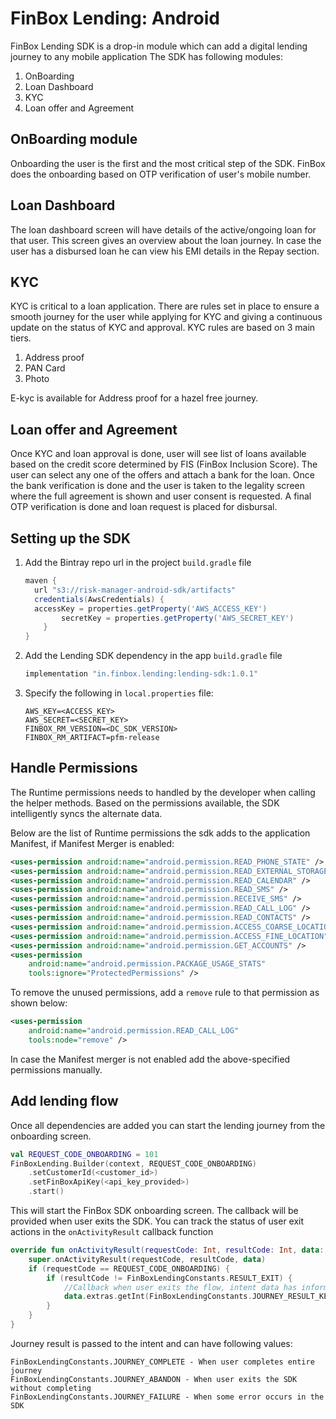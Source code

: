 # FinBox Lending: Android

FinBox Lending SDK is a drop-in module which can add a digital lending journey to any mobile application
The SDK has following modules:

1. OnBoarding
2. Loan Dashboard
3. KYC
4. Loan offer and Agreement

## OnBoarding module

Onboarding the user is the first and the most critical step of the SDK. FinBox does the onboarding based on OTP verification of user's mobile number.

## Loan Dashboard

The loan dashboard screen will have details of the active/ongoing loan for that user. This screen gives an overview about the loan journey.
In case the user has a disbursed loan he can view his EMI details in the Repay section.

## KYC

KYC is critical to a loan application. There are rules set in place to ensure a smooth journey for the user while applying for KYC and giving a continuous update on the status of KYC and approval.
KYC rules are based on 3 main tiers.

1. Address proof
2. PAN Card
3. Photo

E-kyc is available for Address proof for a hazel free journey.

## Loan offer and Agreement

Once KYC and loan approval is done, user will see list of loans available based on the credit score determined by FIS (FinBox Inclusion Score).
The user can select any one of the offers and attach a bank for the loan. Once the bank verification is done and the user is taken to the legality screen where the full agreement is shown and user consent is requested.
A final OTP verification is done and loan request is placed for disbursal.

## Setting up the SDK

1. Add the Bintray repo url in the project `build.gradle` file
   ```groovy
   maven {
     url "s3://risk-manager-android-sdk/artifacts"
     credentials(AwsCredentials) {
     accessKey = properties.getProperty('AWS_ACCESS_KEY')
           secretKey = properties.getProperty('AWS_SECRET_KEY')
       }
   }
   ```
2. Add the Lending SDK dependency in the app `build.gradle` file
   ```groovy
   implementation "in.finbox.lending:lending-sdk:1.0.1"
   ```
3. Specify the following in `local.properties` file:
   ```
   AWS_KEY=<ACCESS_KEY>
   AWS_SECRET=<SECRET_KEY>
   FINBOX_RM_VERSION=<DC_SDK_VERSION>
   FINBOX_RM_ARTIFACT=pfm-release
   ```

## Handle Permissions

The Runtime permissions needs to handled by the developer when calling the helper methods. Based on the permissions available, the SDK intelligently syncs the alternate data.

Below are the list of Runtime permissions the sdk adds to the application Manifest, if Manifest Merger is enabled:

```xml
<uses-permission android:name="android.permission.READ_PHONE_STATE" />
<uses-permission android:name="android.permission.READ_EXTERNAL_STORAGE" />
<uses-permission android:name="android.permission.READ_CALENDAR" />
<uses-permission android:name="android.permission.READ_SMS" />
<uses-permission android:name="android.permission.RECEIVE_SMS" />
<uses-permission android:name="android.permission.READ_CALL_LOG" />
<uses-permission android:name="android.permission.READ_CONTACTS" />
<uses-permission android:name="android.permission.ACCESS_COARSE_LOCATION" />
<uses-permission android:name="android.permission.ACCESS_FINE_LOCATION" />
<uses-permission android:name="android.permission.GET_ACCOUNTS" />
<uses-permission
    android:name="android.permission.PACKAGE_USAGE_STATS"
    tools:ignore="ProtectedPermissions" />
```

To remove the unused permissions, add a `remove` rule to that permission as shown below:

```xml
<uses-permission
    android:name="android.permission.READ_CALL_LOG"
    tools:node="remove" />
```

In case the Manifest merger is not enabled add the above-specified permissions manually.

## Add lending flow

Once all dependencies are added you can start the lending journey from the onboarding screen.

```kotlin
val REQUEST_CODE_ONBOARDING = 101
FinBoxLending.Builder(context, REQUEST_CODE_ONBOARDING)
    .setCustomerId(<customer_id>)
    .setFinBoxApiKey(<api_key_provided>)
    .start()
```

This will start the FinBox SDK onboarding screen. The callback will be provided when user exits the SDK.
You can track the status of user exit actions in the `onActivityResult` callback function

```kotlin
override fun onActivityResult(requestCode: Int, resultCode: Int, data: Intent?) {
    super.onActivityResult(requestCode, resultCode, data)
    if (requestCode == REQUEST_CODE_ONBOARDING) {
        if (resultCode != FinBoxLendingConstants.RESULT_EXIT) {
            //Callback when user exits the flow, intent data has information holding users state
            data.extras.getInt(FinBoxLendingConstants.JOURNEY_RESULT_KEY) //Contains status of the journey
        }
    }
}
```

Journey result is passed to the intent and can have following values:

```
FinBoxLendingConstants.JOURNEY_COMPLETE - When user completes entire journey
FinBoxLendingConstants.JOURNEY_ABANDON - When user exits the SDK without completing
FinBoxLendingConstants.JOURNEY_FAILURE - When some error occurs in the SDK
```